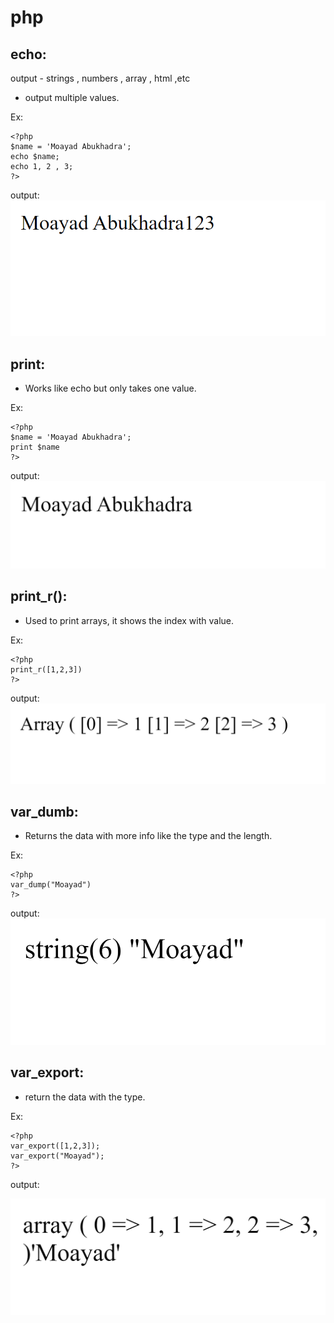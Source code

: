 # php

## echo:

output - strings , numbers , array , html ,etc

- output multiple values.

Ex: 

```
<?php
$name = 'Moayad Abukhadra';
echo $name;
echo 1, 2 , 3;
?>
```

output:
![echo output](../Images/echo.png)


## print:

- Works like echo but only takes one value.

Ex: 
```
<?php
$name = 'Moayad Abukhadra';
print $name
?>
```

output: 
![print output](../Images/print.png)

## print_r():

- Used to print arrays, it shows the index with value.

Ex:
```
<?php
print_r([1,2,3])
?>
```

output:
![print_r output](../Images/print_r().png)


## var_dumb:

- Returns the data with more info like the type and the length. 

Ex:
```
<?php
var_dump("Moayad")
?>
```

output: 
![var_dumb output](../Images/var_dumb.png)

## var_export:

- return the data with the type. 

Ex:
```
<?php
var_export([1,2,3]);
var_export("Moayad");
?>
```

output:

![var_export output](../Images/var_export.png)
